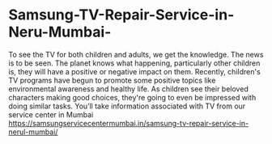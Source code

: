 # Samsung-TV-Repair-Service-in-Neru-Mumbai-
To see the TV for both children and adults, we get the knowledge. The news is to be seen. The planet knows what happening, particularly other children is, they will have a positive or negative impact on them. Recently, children's TV programs have begun to promote some positive topics like environmental awareness and healthy life. As children see their beloved characters making good choices, they're going to even be impressed with doing similar tasks. You’ll take information associated with TV from our service center in Mumbai https://samsungservicecentermumbai.in/samsung-tv-repair-service-in-nerul-mumbai/
